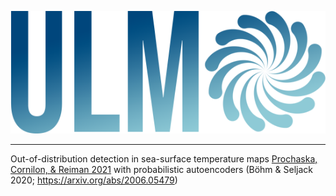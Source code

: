 <p align="center">
  <img src="ulmo.png">
</p>

------------
Out-of-distribution detection in sea-surface temperature maps 
[Prochaska, Cornilon, & Reiman 2021](https://www.mdpi.com/2072-4292/13/4/744/review_report) with probabilistic autoencoders (B&ouml;hm & Seljack 2020; https://arxiv.org/abs/2006.05479)
